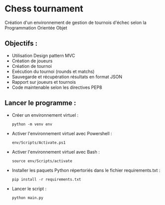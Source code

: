 # Chess tournament

Création d'un environnement de gestion de tournois d'échec selon la Programmation Orientée Objet

## Objectifs :

- Utilisation Design pattern MVC
- Création de joueurs
- Création de tournoi
- Exécution du tournoi (rounds et matchs)
- Sauvegarde et récupération résultats en format JSON
- Rapport sur joueurs et tournois
- Code maintenable selon les directives PEP8


## Lancer le programme :

- Créer un environnement virtuel :

    ```python -m venv env```

- Activer l'environnement virtuel avec Powershell :

    ```env/Scripts/Activate.ps1```

- Activer l'environnement virtuel avec Bash :

    ```source env/Scripts/activate```

- Installer les paquets Python répertoriés dans le fichier requirements.txt :

    ```pip install -r requirements.txt```

- Lancer le script :

    ```python main.py```
